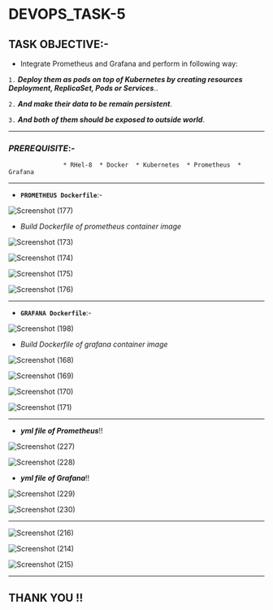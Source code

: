 # DEVOPS_TASK-5

## TASK OBJECTIVE:-

* Integrate Prometheus and Grafana and perform in following way:

`1.`  _**Deploy them as pods on top of Kubernetes by creating resources Deployment, ReplicaSet, Pods or Services**_..

`2.`  _**And make their data to be remain persistent**_.

`3.`  _**And both of them should be exposed to outside world**_.

---

### _PREREQUISITE_:-
                   * RHel-8  * Docker  * Kubernetes  * Prometheus  * Grafana
                   
---                   

* **`PROMETHEUS Dockerfile`**:-

![Screenshot (177)](https://user-images.githubusercontent.com/64469896/93336121-f6c82d80-f844-11ea-87d3-1ed734349240.png)


* _Build Dockerfile of prometheus container image_

![Screenshot (173)](https://user-images.githubusercontent.com/64469896/93336057-e021d680-f844-11ea-8b3e-772a9392a9e9.png)

![Screenshot (174)](https://user-images.githubusercontent.com/64469896/93336075-e617b780-f844-11ea-8252-8a954dedea61.png)

![Screenshot (175)](https://user-images.githubusercontent.com/64469896/93336091-eadc6b80-f844-11ea-8302-ebf30b9ab89d.png)

![Screenshot (176)](https://user-images.githubusercontent.com/64469896/93336108-f2037980-f844-11ea-9169-3bacd0339b4e.png)


---


* **`GRAFANA Dockerfile`**:-

![Screenshot (198)](https://user-images.githubusercontent.com/64469896/93517486-26f8f480-f949-11ea-83cf-b6ad6704974e.png) 


* _Build Dockerfile of grafana container image_

![Screenshot (168)](https://user-images.githubusercontent.com/64469896/93517516-311af300-f949-11ea-8403-b36ce8c9e4cb.png)

![Screenshot (169)](https://user-images.githubusercontent.com/64469896/93517519-31b38980-f949-11ea-88dd-9d02bfebb02d.png)

![Screenshot (170)](https://user-images.githubusercontent.com/64469896/93517512-2fe9c600-f949-11ea-99a2-a680095b837a.png)

![Screenshot (171)](https://user-images.githubusercontent.com/64469896/93517591-4d1e9480-f949-11ea-8e60-ae2461b5b8c2.png)


---

* _**yml file of Prometheus**_!!

![Screenshot (227)](https://user-images.githubusercontent.com/64469896/93686675-69e7d300-fad5-11ea-87d3-c728d3e92375.png)

![Screenshot (228)](https://user-images.githubusercontent.com/64469896/93686670-67857900-fad5-11ea-8043-83a8f7cafb22.png)


* _**yml file of Grafana**_!!

![Screenshot (229)](https://user-images.githubusercontent.com/64469896/93686674-694f3c80-fad5-11ea-92be-a6ba98434edc.png)

![Screenshot (230)](https://user-images.githubusercontent.com/64469896/93686683-75d39500-fad5-11ea-9980-b4ddfe196c56.png)

---

![Screenshot (216)](https://user-images.githubusercontent.com/64469896/93686742-ef6b8300-fad5-11ea-9043-22eaebdef728.png)

![Screenshot (214)](https://user-images.githubusercontent.com/64469896/93686738-ec709280-fad5-11ea-9331-eeeeb9be4fb2.png)

![Screenshot (215)](https://user-images.githubusercontent.com/64469896/93686741-eed2ec80-fad5-11ea-83fd-21adbbc88057.png)


---

## THANK YOU !!
